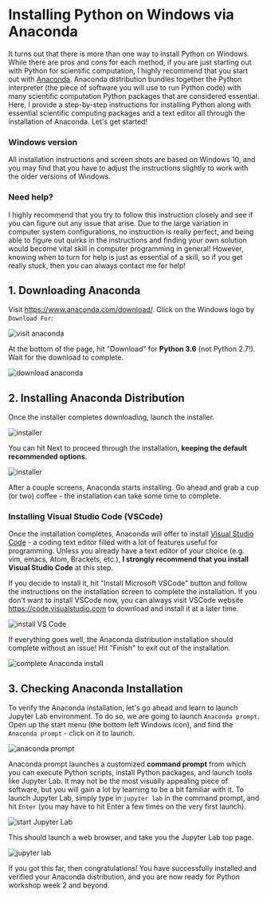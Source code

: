 # Installing Python on Windows via Anaconda

It turns out that there is more than one way to install Python on Windows. While there are pros and cons for each method, if you are just starting out with Python for scientific computation, I highly recommend that you start out with [Anaconda](https://www.anaconda.com). Anaconda distribution bundles together the Python interpreter (the piece of software you will use to run Python code) with many scientific computation Python packages that are considered essential. Here, I provide a step-by-step instructions for installing Python along with essential scientific computing packages and a text editor all through the installation of Anaconda. Let's get started!

### Windows version

All installation instructions and screen shots are based on Windows 10, and you may find that you have to adjust the instructions slightly to work with the older versions of Windows.

### Need help?

I highly recommend that you try to follow this instruction closely and see if you can figure out any issue that arise. Due to the large variation in computer system configurations, no instruction is really perfect, and being able to figure out quirks in the instructions and finding your own solution would become vital skill in computer programming in general! However, knowing when to turn for help is just as essential of a skill, so if you get really stuck, then you can always contact me for help!

## 1. Downloading Anaconda

Visit https://www.anaconda.com/download/. Click on the Windows logo by `Download For`:

![visit anaconda](/Users/eywalker/Projects/python-neuro2018/images/windows_conda_install/visit_anaconda.png)

At the bottom of the page, hit "Download" for **Python 3.6** (not Python 2.7!). Wait for the download to complete.

![download anaconda](/Users/eywalker/Projects/python-neuro2018/images/windows_conda_install/select_python3.png)



## 2. Installing Anaconda Distribution

Once the installer completes downloading, launch the installer.

![installer](/Users/eywalker/Projects/python-neuro2018/images/windows_conda_install/starting_anaconda_installation.png)

You can hit Next to proceed through the installation, **keeping the default recommended options**.

![installer](/Users/eywalker/Projects/python-neuro2018/images/windows_conda_install/anaconda_install_select_defaults.png)

After a couple screens, Anaconda starts installing. Go ahead and grab a cup (or two) coffee - the installation can take some time to complete.

### Installing Visual Studio Code (VSCode)

Once the installation completes, Anaconda will offer to install [Visual Studio Code](https://code.visualstudio.com/) - a coding text editor filled with a lot of features useful for programming. Unless you already have a text editor of your choice (e.g. vim, emacs, Atom, Brackets, etc.), **I strongly recommend that you install Visual Studio Code** at this step. 

If you decide to install it,  hit "Install Microsoft VSCode" button and follow the instructions on the installation screen to complete the installation. If you don't want to install VSCode now, you can always visit VSCode website https://code.visualstudio.com to download and install it at a later time.

![install VS Code](/Users/eywalker/Projects/python-neuro2018/images/windows_conda_install/install_vscode.png)



If everything goes well, the Anaconda distribution installation should complete without an issue! Hit "Finish" to exit out of the installation.

![complete Anaconda install](/Users/eywalker/Projects/python-neuro2018/images/windows_conda_install/complete_conda_install.png)



## 3. Checking Anaconda Installation

To verify the Anaconda installation, let's go ahead and learn to launch Jupyter Lab environment. To do so, we are going to launch `Anaconda prompt`. Open up the start menu (the bottom left Windows icon), and find the `Anaconda prompt` - click on it to launch.

![anaconda prompt](/Users/eywalker/Projects/python-neuro2018/images/windows_conda_install/launch_anaconda_prompt.png)

Anaconda prompt launches a customized **command prompt** from which you can execute Python scripts, install Python packages, and launch tools like Jupyter Lab. It may not be the most visually appealing piece of software, but you will gain a lot by learning to be a bit familiar with it. To launch Jupyter Lab, simply type in `jupyter lab` in the command prompt, and hit `Enter` (you may have to hit Enter a few times on the very first launch).

![start Jupyter Lab](/Users/eywalker/Projects/python-neuro2018/images/windows_conda_install/start_jupyter_lab.png)

This should launch a web browser, and take you the Jupyter Lab top page.

![jupyter lab](/Users/eywalker/Projects/python-neuro2018/images/windows_conda_install/launched_jupyterlab.png)

If you got this far, then congratulations! You have successfully installed and verified your Anaconda distribution, and you are now ready for Python workshop week 2 and beyond. 